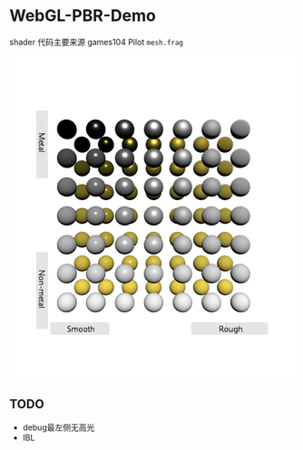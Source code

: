 # WebGL-PBR-Demo

shader 代码主要来源 games104 Pilot `mesh.frag`

![](./screenshots/1.png)

## TODO

- debug最左侧无高光
- IBL